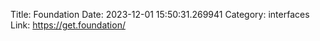 Title: Foundation
Date: 2023-12-01 15:50:31.269941
Category: interfaces
Link: https://get.foundation/

